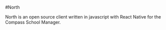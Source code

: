 #North

North is an open source client written in javascript with React Native for the Compass School Manager.

